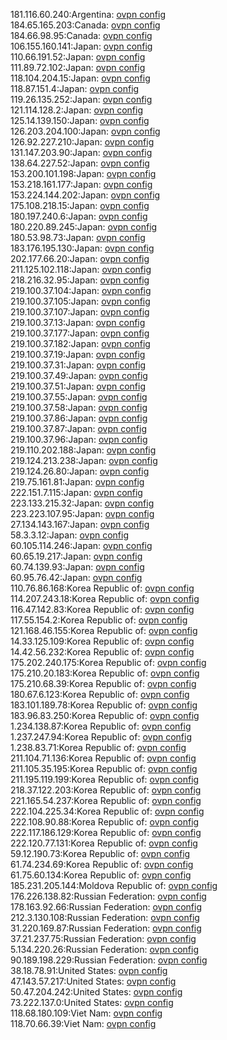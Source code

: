 181.116.60.240:Argentina: [ovpn config](vpn/181_116_60_240.ovpn)  
184.65.165.203:Canada: [ovpn config](vpn/184_65_165_203.ovpn)  
184.66.98.95:Canada: [ovpn config](vpn/184_66_98_95.ovpn)  
106.155.160.141:Japan: [ovpn config](vpn/106_155_160_141.ovpn)  
110.66.191.52:Japan: [ovpn config](vpn/110_66_191_52.ovpn)  
111.89.72.102:Japan: [ovpn config](vpn/111_89_72_102.ovpn)  
118.104.204.15:Japan: [ovpn config](vpn/118_104_204_15.ovpn)  
118.87.151.4:Japan: [ovpn config](vpn/118_87_151_4.ovpn)  
119.26.135.252:Japan: [ovpn config](vpn/119_26_135_252.ovpn)  
121.114.128.2:Japan: [ovpn config](vpn/121_114_128_2.ovpn)  
125.14.139.150:Japan: [ovpn config](vpn/125_14_139_150.ovpn)  
126.203.204.100:Japan: [ovpn config](vpn/126_203_204_100.ovpn)  
126.92.227.210:Japan: [ovpn config](vpn/126_92_227_210.ovpn)  
131.147.203.90:Japan: [ovpn config](vpn/131_147_203_90.ovpn)  
138.64.227.52:Japan: [ovpn config](vpn/138_64_227_52.ovpn)  
153.200.101.198:Japan: [ovpn config](vpn/153_200_101_198.ovpn)  
153.218.161.177:Japan: [ovpn config](vpn/153_218_161_177.ovpn)  
153.224.144.202:Japan: [ovpn config](vpn/153_224_144_202.ovpn)  
175.108.218.15:Japan: [ovpn config](vpn/175_108_218_15.ovpn)  
180.197.240.6:Japan: [ovpn config](vpn/180_197_240_6.ovpn)  
180.220.89.245:Japan: [ovpn config](vpn/180_220_89_245.ovpn)  
180.53.98.73:Japan: [ovpn config](vpn/180_53_98_73.ovpn)  
183.176.195.130:Japan: [ovpn config](vpn/183_176_195_130.ovpn)  
202.177.66.20:Japan: [ovpn config](vpn/202_177_66_20.ovpn)  
211.125.102.118:Japan: [ovpn config](vpn/211_125_102_118.ovpn)  
218.216.32.95:Japan: [ovpn config](vpn/218_216_32_95.ovpn)  
219.100.37.104:Japan: [ovpn config](vpn/219_100_37_104.ovpn)  
219.100.37.105:Japan: [ovpn config](vpn/219_100_37_105.ovpn)  
219.100.37.107:Japan: [ovpn config](vpn/219_100_37_107.ovpn)  
219.100.37.13:Japan: [ovpn config](vpn/219_100_37_13.ovpn)  
219.100.37.177:Japan: [ovpn config](vpn/219_100_37_177.ovpn)  
219.100.37.182:Japan: [ovpn config](vpn/219_100_37_182.ovpn)  
219.100.37.19:Japan: [ovpn config](vpn/219_100_37_19.ovpn)  
219.100.37.31:Japan: [ovpn config](vpn/219_100_37_31.ovpn)  
219.100.37.49:Japan: [ovpn config](vpn/219_100_37_49.ovpn)  
219.100.37.51:Japan: [ovpn config](vpn/219_100_37_51.ovpn)  
219.100.37.55:Japan: [ovpn config](vpn/219_100_37_55.ovpn)  
219.100.37.58:Japan: [ovpn config](vpn/219_100_37_58.ovpn)  
219.100.37.86:Japan: [ovpn config](vpn/219_100_37_86.ovpn)  
219.100.37.87:Japan: [ovpn config](vpn/219_100_37_87.ovpn)  
219.100.37.96:Japan: [ovpn config](vpn/219_100_37_96.ovpn)  
219.110.202.188:Japan: [ovpn config](vpn/219_110_202_188.ovpn)  
219.124.213.238:Japan: [ovpn config](vpn/219_124_213_238.ovpn)  
219.124.26.80:Japan: [ovpn config](vpn/219_124_26_80.ovpn)  
219.75.161.81:Japan: [ovpn config](vpn/219_75_161_81.ovpn)  
222.151.7.115:Japan: [ovpn config](vpn/222_151_7_115.ovpn)  
223.133.215.32:Japan: [ovpn config](vpn/223_133_215_32.ovpn)  
223.223.107.95:Japan: [ovpn config](vpn/223_223_107_95.ovpn)  
27.134.143.167:Japan: [ovpn config](vpn/27_134_143_167.ovpn)  
58.3.3.12:Japan: [ovpn config](vpn/58_3_3_12.ovpn)  
60.105.114.246:Japan: [ovpn config](vpn/60_105_114_246.ovpn)  
60.65.19.217:Japan: [ovpn config](vpn/60_65_19_217.ovpn)  
60.74.139.93:Japan: [ovpn config](vpn/60_74_139_93.ovpn)  
60.95.76.42:Japan: [ovpn config](vpn/60_95_76_42.ovpn)  
110.76.86.168:Korea Republic of: [ovpn config](vpn/110_76_86_168.ovpn)  
114.207.243.18:Korea Republic of: [ovpn config](vpn/114_207_243_18.ovpn)  
116.47.142.83:Korea Republic of: [ovpn config](vpn/116_47_142_83.ovpn)  
117.55.154.2:Korea Republic of: [ovpn config](vpn/117_55_154_2.ovpn)  
121.168.46.155:Korea Republic of: [ovpn config](vpn/121_168_46_155.ovpn)  
14.33.125.109:Korea Republic of: [ovpn config](vpn/14_33_125_109.ovpn)  
14.42.56.232:Korea Republic of: [ovpn config](vpn/14_42_56_232.ovpn)  
175.202.240.175:Korea Republic of: [ovpn config](vpn/175_202_240_175.ovpn)  
175.210.20.183:Korea Republic of: [ovpn config](vpn/175_210_20_183.ovpn)  
175.210.68.39:Korea Republic of: [ovpn config](vpn/175_210_68_39.ovpn)  
180.67.6.123:Korea Republic of: [ovpn config](vpn/180_67_6_123.ovpn)  
183.101.189.78:Korea Republic of: [ovpn config](vpn/183_101_189_78.ovpn)  
183.96.83.250:Korea Republic of: [ovpn config](vpn/183_96_83_250.ovpn)  
1.234.138.87:Korea Republic of: [ovpn config](vpn/1_234_138_87.ovpn)  
1.237.247.94:Korea Republic of: [ovpn config](vpn/1_237_247_94.ovpn)  
1.238.83.71:Korea Republic of: [ovpn config](vpn/1_238_83_71.ovpn)  
211.104.71.136:Korea Republic of: [ovpn config](vpn/211_104_71_136.ovpn)  
211.105.35.195:Korea Republic of: [ovpn config](vpn/211_105_35_195.ovpn)  
211.195.119.199:Korea Republic of: [ovpn config](vpn/211_195_119_199.ovpn)  
218.37.122.203:Korea Republic of: [ovpn config](vpn/218_37_122_203.ovpn)  
221.165.54.237:Korea Republic of: [ovpn config](vpn/221_165_54_237.ovpn)  
222.104.225.34:Korea Republic of: [ovpn config](vpn/222_104_225_34.ovpn)  
222.108.90.88:Korea Republic of: [ovpn config](vpn/222_108_90_88.ovpn)  
222.117.186.129:Korea Republic of: [ovpn config](vpn/222_117_186_129.ovpn)  
222.120.77.131:Korea Republic of: [ovpn config](vpn/222_120_77_131.ovpn)  
59.12.190.73:Korea Republic of: [ovpn config](vpn/59_12_190_73.ovpn)  
61.74.234.69:Korea Republic of: [ovpn config](vpn/61_74_234_69.ovpn)  
61.75.60.134:Korea Republic of: [ovpn config](vpn/61_75_60_134.ovpn)  
185.231.205.144:Moldova Republic of: [ovpn config](vpn/185_231_205_144.ovpn)  
176.226.138.82:Russian Federation: [ovpn config](vpn/176_226_138_82.ovpn)  
178.163.92.66:Russian Federation: [ovpn config](vpn/178_163_92_66.ovpn)  
212.3.130.108:Russian Federation: [ovpn config](vpn/212_3_130_108.ovpn)  
31.220.169.87:Russian Federation: [ovpn config](vpn/31_220_169_87.ovpn)  
37.21.237.75:Russian Federation: [ovpn config](vpn/37_21_237_75.ovpn)  
5.134.220.26:Russian Federation: [ovpn config](vpn/5_134_220_26.ovpn)  
90.189.198.229:Russian Federation: [ovpn config](vpn/90_189_198_229.ovpn)  
38.18.78.91:United States: [ovpn config](vpn/38_18_78_91.ovpn)  
47.143.57.217:United States: [ovpn config](vpn/47_143_57_217.ovpn)  
50.47.204.242:United States: [ovpn config](vpn/50_47_204_242.ovpn)  
73.222.137.0:United States: [ovpn config](vpn/73_222_137_0.ovpn)  
118.68.180.109:Viet Nam: [ovpn config](vpn/118_68_180_109.ovpn)  
118.70.66.39:Viet Nam: [ovpn config](vpn/118_70_66_39.ovpn)  
